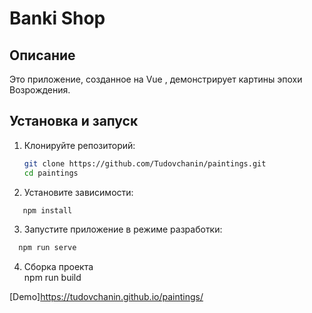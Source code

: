# Banki Shop

## Описание

Это приложение, созданное на Vue , демонстрирует картины эпохи Возрождения.

## Установка и запуск

1. Клонируйте репозиторий:
   ```bash
   git clone https://github.com/Tudovchanin/paintings.git
   cd paintings
   ```
2. Установите зависимости:

```bash
   npm install
```

3. Запустите приложение в режиме разработки:

```bash
  npm run serve
```

4. Сборка проекта  
   npm run build

[Demo]https://tudovchanin.github.io/paintings/
